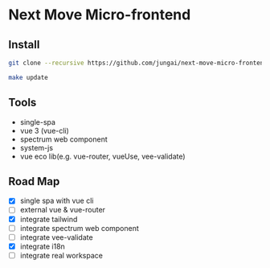 # Next Move Micro-frontend

## Install

```bash
git clone --recursive https://github.com/jungai/next-move-micro-frontend-workspace.git

make update
```

## Tools
- single-spa
- vue 3 (vue-cli)
- spectrum web component
- system-js
- vue eco lib(e.g. vue-router, vueUse, vee-validate)

## Road Map

- [x] single spa with vue cli
- [ ] external vue & vue-router
- [x] integrate tailwind
- [ ] integrate spectrum web component
- [ ] integrate vee-validate
- [x] integrate i18n
- [ ] integrate real workspace
